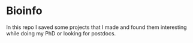 # Bioinfo

In this repo I saved some projects that I made and found them interesting while doing my PhD or looking for postdocs.
